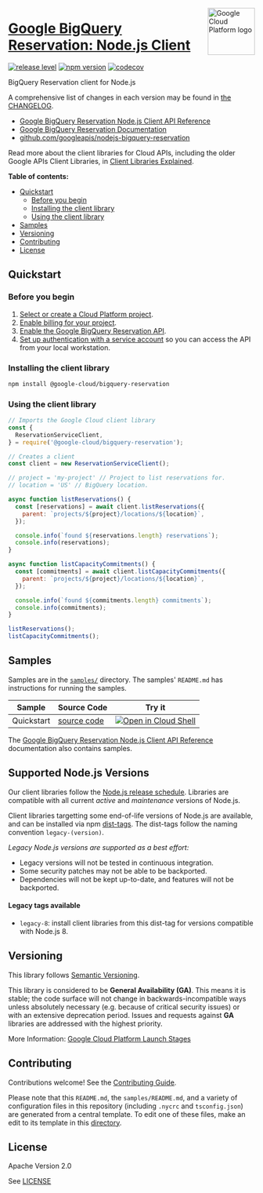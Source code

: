 [//]: # "This README.md file is auto-generated, all changes to this file will be lost."
[//]: # "To regenerate it, use `python -m synthtool`."
<img src="https://avatars2.githubusercontent.com/u/2810941?v=3&s=96" alt="Google Cloud Platform logo" title="Google Cloud Platform" align="right" height="96" width="96"/>

# [Google BigQuery Reservation: Node.js Client](https://github.com/googleapis/nodejs-bigquery-reservation)

[![release level](https://img.shields.io/badge/release%20level-general%20availability%20%28GA%29-brightgreen.svg?style=flat)](https://cloud.google.com/terms/launch-stages)
[![npm version](https://img.shields.io/npm/v/@google-cloud/bigquery-reservation.svg)](https://www.npmjs.org/package/@google-cloud/bigquery-reservation)
[![codecov](https://img.shields.io/codecov/c/github/googleapis/nodejs-bigquery-reservation/master.svg?style=flat)](https://codecov.io/gh/googleapis/nodejs-bigquery-reservation)




BigQuery Reservation client for Node.js


A comprehensive list of changes in each version may be found in
[the CHANGELOG](https://github.com/googleapis/nodejs-bigquery-reservation/blob/master/CHANGELOG.md).

* [Google BigQuery Reservation Node.js Client API Reference][client-docs]
* [Google BigQuery Reservation Documentation][product-docs]
* [github.com/googleapis/nodejs-bigquery-reservation](https://github.com/googleapis/nodejs-bigquery-reservation)

Read more about the client libraries for Cloud APIs, including the older
Google APIs Client Libraries, in [Client Libraries Explained][explained].

[explained]: https://cloud.google.com/apis/docs/client-libraries-explained

**Table of contents:**


* [Quickstart](#quickstart)
  * [Before you begin](#before-you-begin)
  * [Installing the client library](#installing-the-client-library)
  * [Using the client library](#using-the-client-library)
* [Samples](#samples)
* [Versioning](#versioning)
* [Contributing](#contributing)
* [License](#license)

## Quickstart

### Before you begin

1.  [Select or create a Cloud Platform project][projects].
1.  [Enable billing for your project][billing].
1.  [Enable the Google BigQuery Reservation API][enable_api].
1.  [Set up authentication with a service account][auth] so you can access the
    API from your local workstation.

### Installing the client library

```bash
npm install @google-cloud/bigquery-reservation
```


### Using the client library

```javascript
// Imports the Google Cloud client library
const {
  ReservationServiceClient,
} = require('@google-cloud/bigquery-reservation');

// Creates a client
const client = new ReservationServiceClient();

// project = 'my-project' // Project to list reservations for.
// location = 'US' // BigQuery location.

async function listReservations() {
  const [reservations] = await client.listReservations({
    parent: `projects/${project}/locations/${location}`,
  });

  console.info(`found ${reservations.length} reservations`);
  console.info(reservations);
}

async function listCapacityCommitments() {
  const [commitments] = await client.listCapacityCommitments({
    parent: `projects/${project}/locations/${location}`,
  });

  console.info(`found ${commitments.length} commitments`);
  console.info(commitments);
}

listReservations();
listCapacityCommitments();

```



## Samples

Samples are in the [`samples/`](https://github.com/googleapis/nodejs-bigquery-reservation/tree/master/samples) directory. The samples' `README.md`
has instructions for running the samples.

| Sample                      | Source Code                       | Try it |
| --------------------------- | --------------------------------- | ------ |
| Quickstart | [source code](https://github.com/googleapis/nodejs-bigquery-reservation/blob/master/samples/quickstart.js) | [![Open in Cloud Shell][shell_img]](https://console.cloud.google.com/cloudshell/open?git_repo=https://github.com/googleapis/nodejs-bigquery-reservation&page=editor&open_in_editor=samples/quickstart.js,samples/README.md) |



The [Google BigQuery Reservation Node.js Client API Reference][client-docs] documentation
also contains samples.

## Supported Node.js Versions

Our client libraries follow the [Node.js release schedule](https://nodejs.org/en/about/releases/).
Libraries are compatible with all current _active_ and _maintenance_ versions of
Node.js.

Client libraries targetting some end-of-life versions of Node.js are available, and
can be installed via npm [dist-tags](https://docs.npmjs.com/cli/dist-tag).
The dist-tags follow the naming convention `legacy-(version)`.

_Legacy Node.js versions are supported as a best effort:_

* Legacy versions will not be tested in continuous integration.
* Some security patches may not be able to be backported.
* Dependencies will not be kept up-to-date, and features will not be backported.

#### Legacy tags available

* `legacy-8`: install client libraries from this dist-tag for versions
  compatible with Node.js 8.

## Versioning

This library follows [Semantic Versioning](http://semver.org/).


This library is considered to be **General Availability (GA)**. This means it
is stable; the code surface will not change in backwards-incompatible ways
unless absolutely necessary (e.g. because of critical security issues) or with
an extensive deprecation period. Issues and requests against **GA** libraries
are addressed with the highest priority.





More Information: [Google Cloud Platform Launch Stages][launch_stages]

[launch_stages]: https://cloud.google.com/terms/launch-stages

## Contributing

Contributions welcome! See the [Contributing Guide](https://github.com/googleapis/nodejs-bigquery-reservation/blob/master/CONTRIBUTING.md).

Please note that this `README.md`, the `samples/README.md`,
and a variety of configuration files in this repository (including `.nycrc` and `tsconfig.json`)
are generated from a central template. To edit one of these files, make an edit
to its template in this
[directory](https://github.com/googleapis/synthtool/tree/master/synthtool/gcp/templates/node_library).

## License

Apache Version 2.0

See [LICENSE](https://github.com/googleapis/nodejs-bigquery-reservation/blob/master/LICENSE)

[client-docs]: https://googleapis.dev/nodejs/bigqueryreservation/latest
[product-docs]: https://cloud.google.com/bigquery/docs/reference/reservations
[shell_img]: https://gstatic.com/cloudssh/images/open-btn.png
[projects]: https://console.cloud.google.com/project
[billing]: https://support.google.com/cloud/answer/6293499#enable-billing
[enable_api]: https://console.cloud.google.com/flows/enableapi?apiid=bigqueryreservation.googleapis.com
[auth]: https://cloud.google.com/docs/authentication/getting-started
